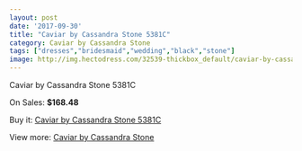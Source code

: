```yaml
---
layout: post
date: '2017-09-30'
title: "Caviar by Cassandra Stone 5381C"
category: Caviar by Cassandra Stone
tags: ["dresses","bridesmaid","wedding","black","stone"]
image: http://img.hectodress.com/32539-thickbox_default/caviar-by-cassandra-stone-5381c.jpg
---
```

Caviar by Cassandra Stone 5381C

On Sales: **$168.48**
<a href="https://www.hectodress.com/caviar-by-cassandra-stone/14871-caviar-by-cassandra-stone-5381c.html"><amp-img layout="responsive" width="600" height="600" src="//img.hectodress.com/32539-thickbox_default/caviar-by-cassandra-stone-5381c.jpg" alt="Caviar by Cassandra Stone 5381C 0" /></a>
<a href="https://www.hectodress.com/caviar-by-cassandra-stone/14871-caviar-by-cassandra-stone-5381c.html"><amp-img layout="responsive" width="600" height="600" src="//img.hectodress.com/32540-thickbox_default/caviar-by-cassandra-stone-5381c.jpg" alt="Caviar by Cassandra Stone 5381C 1" /></a>

Buy it: [Caviar by Cassandra Stone 5381C](https://www.hectodress.com/caviar-by-cassandra-stone/14871-caviar-by-cassandra-stone-5381c.html "Caviar by Cassandra Stone 5381C")

View more: [Caviar by Cassandra Stone](https://www.hectodress.com/266-caviar-by-cassandra-stone "Caviar by Cassandra Stone")